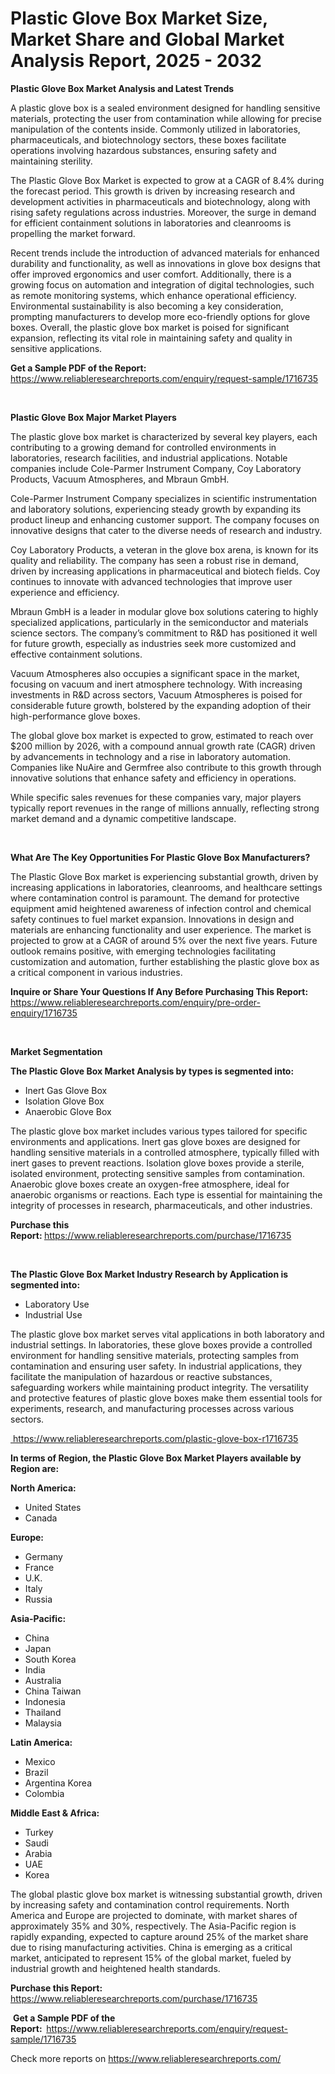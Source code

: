 <p><h1>Plastic Glove Box Market Size, Market Share and Global Market Analysis Report, 2025 - 2032</h1></p><p><strong>Plastic Glove Box Market Analysis and Latest Trends</strong></p>
<p><p>A plastic glove box is a sealed environment designed for handling sensitive materials, protecting the user from contamination while allowing for precise manipulation of the contents inside. Commonly utilized in laboratories, pharmaceuticals, and biotechnology sectors, these boxes facilitate operations involving hazardous substances, ensuring safety and maintaining sterility. </p><p>The Plastic Glove Box Market is expected to grow at a CAGR of 8.4% during the forecast period. This growth is driven by increasing research and development activities in pharmaceuticals and biotechnology, along with rising safety regulations across industries. Moreover, the surge in demand for efficient containment solutions in laboratories and cleanrooms is propelling the market forward. </p><p>Recent trends include the introduction of advanced materials for enhanced durability and functionality, as well as innovations in glove box designs that offer improved ergonomics and user comfort. Additionally, there is a growing focus on automation and integration of digital technologies, such as remote monitoring systems, which enhance operational efficiency. Environmental sustainability is also becoming a key consideration, prompting manufacturers to develop more eco-friendly options for glove boxes. Overall, the plastic glove box market is poised for significant expansion, reflecting its vital role in maintaining safety and quality in sensitive applications.</p></p>
<p><strong>Get a Sample PDF of the Report:&nbsp;</strong> <a href="https://www.reliableresearchreports.com/enquiry/request-sample/1716735?utm_campaign=2327&utm_medium=2&utm_source=Github&utm_content=ia&utm_term=16022025&utm_id=plastic-glove-box">https://www.reliableresearchreports.com/enquiry/request-sample/1716735</a></p>
<p>&nbsp;</p>
<p><strong>Plastic Glove Box Major Market Players</strong></p>
<p><p>The plastic glove box market is characterized by several key players, each contributing to a growing demand for controlled environments in laboratories, research facilities, and industrial applications. Notable companies include Cole-Parmer Instrument Company, Coy Laboratory Products, Vacuum Atmospheres, and Mbraun GmbH.</p><p>Cole-Parmer Instrument Company specializes in scientific instrumentation and laboratory solutions, experiencing steady growth by expanding its product lineup and enhancing customer support. The company focuses on innovative designs that cater to the diverse needs of research and industry.</p><p>Coy Laboratory Products, a veteran in the glove box arena, is known for its quality and reliability. The company has seen a robust rise in demand, driven by increasing applications in pharmaceutical and biotech fields. Coy continues to innovate with advanced technologies that improve user experience and efficiency.</p><p>Mbraun GmbH is a leader in modular glove box solutions catering to highly specialized applications, particularly in the semiconductor and materials science sectors. The company’s commitment to R&D has positioned it well for future growth, especially as industries seek more customized and effective containment solutions.</p><p>Vacuum Atmospheres also occupies a significant space in the market, focusing on vacuum and inert atmosphere technology. With increasing investments in R&D across sectors, Vacuum Atmospheres is poised for considerable future growth, bolstered by the expanding adoption of their high-performance glove boxes.</p><p>The global glove box market is expected to grow, estimated to reach over $200 million by 2026, with a compound annual growth rate (CAGR) driven by advancements in technology and a rise in laboratory automation. Companies like NuAire and Germfree also contribute to this growth through innovative solutions that enhance safety and efficiency in operations.</p><p>While specific sales revenues for these companies vary, major players typically report revenues in the range of millions annually, reflecting strong market demand and a dynamic competitive landscape.</p></p>
<p>&nbsp;</p>
<p><strong>What Are The Key Opportunities For Plastic Glove Box Manufacturers?</strong></p>
<p><p>The Plastic Glove Box market is experiencing substantial growth, driven by increasing applications in laboratories, cleanrooms, and healthcare settings where contamination control is paramount. The demand for protective equipment amid heightened awareness of infection control and chemical safety continues to fuel market expansion. Innovations in design and materials are enhancing functionality and user experience. The market is projected to grow at a CAGR of around 5% over the next five years. Future outlook remains positive, with emerging technologies facilitating customization and automation, further establishing the plastic glove box as a critical component in various industries.</p></p>
<p><strong>Inquire or Share Your Questions If Any Before Purchasing This Report:</strong> <a href="https://www.reliableresearchreports.com/enquiry/pre-order-enquiry/1716735?utm_campaign=2327&utm_medium=2&utm_source=Github&utm_content=ia&utm_term=16022025&utm_id=plastic-glove-box">https://www.reliableresearchreports.com/enquiry/pre-order-enquiry/1716735</a></p>
<p>&nbsp;</p>
<p><strong>Market Segmentation</strong></p>
<p><strong>The Plastic Glove Box Market Analysis by types is segmented into:</strong></p>
<p><ul><li>Inert Gas Glove Box</li><li>Isolation Glove Box</li><li>Anaerobic Glove Box</li></ul></p>
<p><p>The plastic glove box market includes various types tailored for specific environments and applications. Inert gas glove boxes are designed for handling sensitive materials in a controlled atmosphere, typically filled with inert gases to prevent reactions. Isolation glove boxes provide a sterile, isolated environment, protecting sensitive samples from contamination. Anaerobic glove boxes create an oxygen-free atmosphere, ideal for anaerobic organisms or reactions. Each type is essential for maintaining the integrity of processes in research, pharmaceuticals, and other industries.</p></p>
<p><strong>Purchase this Report:&nbsp;</strong><a href="https://www.reliableresearchreports.com/purchase/1716735?utm_campaign=2327&utm_medium=2&utm_source=Github&utm_content=ia&utm_term=16022025&utm_id=plastic-glove-box">https://www.reliableresearchreports.com/purchase/1716735</a></p>
<p>&nbsp;</p>
<p><strong>The Plastic Glove Box Market Industry Research by Application is segmented into:</strong></p>
<p><ul><li>Laboratory Use</li><li>Industrial Use</li></ul></p>
<p><p>The plastic glove box market serves vital applications in both laboratory and industrial settings. In laboratories, these glove boxes provide a controlled environment for handling sensitive materials, protecting samples from contamination and ensuring user safety. In industrial applications, they facilitate the manipulation of hazardous or reactive substances, safeguarding workers while maintaining product integrity. The versatility and protective features of plastic glove boxes make them essential tools for experiments, research, and manufacturing processes across various sectors.</p></p>
<p><a href="https://www.reliableresearchreports.com/plastic-glove-box-r1716735?utm_campaign=2327&utm_medium=2&utm_source=Github&utm_content=ia&utm_term=16022025&utm_id=plastic-glove-box">&nbsp;https://www.reliableresearchreports.com/plastic-glove-box-r1716735</a></p>
<p><strong>In terms of Region, the Plastic Glove Box Market Players available by Region are:</strong></p>
<p>
    <p> <strong> North America: </strong>
        <ul>
            <li>United States</li>
            <li>Canada</li>
        </ul>
        </p> 
    <p> <strong> Europe: </strong>
        <ul>
            <li>Germany</li>
            <li>France</li>
            <li>U.K.</li>
            <li>Italy</li>
            <li>Russia</li>
        </ul>
        </p> 
    <p> <strong> Asia-Pacific: </strong>
        <ul>
            <li>China</li>
            <li>Japan</li>
            <li>South Korea</li>
            <li>India</li>
            <li>Australia</li>
            <li>China Taiwan</li>
            <li>Indonesia</li>
            <li>Thailand</li>
            <li>Malaysia</li>
        </ul>
        </p> 
    <p> <strong> Latin America: </strong>
        <ul>
            <li>Mexico</li>
            <li>Brazil</li>
            <li>Argentina Korea</li>
            <li>Colombia</li>
        </ul>
        </p> 
    <p> <strong> Middle East & Africa: </strong>
        <ul>
            <li>Turkey</li>
            <li>Saudi</li>
            <li>Arabia</li>
            <li>UAE</li>
            <li>Korea</li>
        </ul>
    </p>
    </p>
<p><p>The global plastic glove box market is witnessing substantial growth, driven by increasing safety and contamination control requirements. North America and Europe are projected to dominate, with market shares of approximately 35% and 30%, respectively. The Asia-Pacific region is rapidly expanding, expected to capture around 25% of the market share due to rising manufacturing activities. China is emerging as a critical market, anticipated to represent 15% of the global market, fueled by industrial growth and heightened health standards.</p></p>
<p><strong>Purchase this Report: </strong><a href="https://www.reliableresearchreports.com/purchase/1716735?utm_campaign=2327&utm_medium=2&utm_source=Github&utm_content=ia&utm_term=16022025&utm_id=plastic-glove-box">https://www.reliableresearchreports.com/purchase/1716735</a></p>
<p>&nbsp;<strong>Get a Sample PDF of the Report:&nbsp;&nbsp;</strong><a href="https://www.reliableresearchreports.com/enquiry/request-sample/1716735?utm_campaign=2327&utm_medium=2&utm_source=Github&utm_content=ia&utm_term=16022025&utm_id=plastic-glove-box">https://www.reliableresearchreports.com/enquiry/request-sample/1716735</a></p>
<p><strong></strong></p>
<p>Check more reports on <a href="https://www.reliableresearchreports.com/?utm_campaign=2327&utm_medium=2&utm_source=Github&utm_content=ia&utm_term=16022025&utm_id=plastic-glove-box">https://www.reliableresearchreports.com/</a></p>